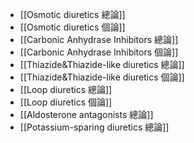 - [[Osmotic diuretics 總論]]
- [[Osmotic diuretics 個論]]
- [[Carbonic Anhydrase Inhibitors 總論]]
- [[Carbonic Anhydrase Inhibitors 個論]]
- [[Thiazide&Thiazide-like diuretics 總論]]
- [[Thiazide&Thiazide-like diuretics 個論]]
- [[Loop diuretics 總論]]
- [[Loop diuretics 個論]]
- [[Aldosterone antagonists 總論]]
- [[Potassium-sparing diuretics 總論]]